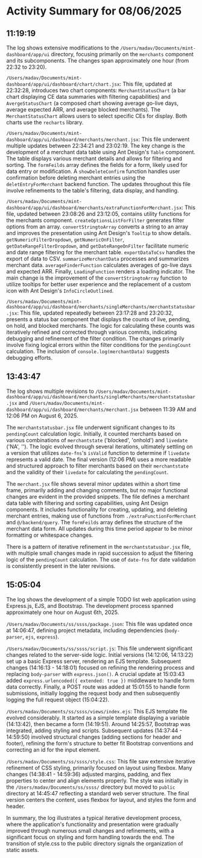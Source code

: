 # Activity Summary for 08/06/2025

## 11:19:19
The log shows extensive modifications to the `/Users/madav/Documents/mint-dashboard/app/ui` directory, focusing primarily on the `merchants` component and its subcomponents.  The changes span approximately one hour (from 22:32 to 23:20).

`/Users/madav/Documents/mint-dashboard/app/ui/dashboard/chart/chart.jsx`: This file, updated at 22:32:28, introduces two chart components: `MerchantStatusChart` (a bar chart displaying CE data summaries with filtering capabilities) and `AvergeStatusChart` (a composed chart showing average go-live days, average expected ARR, and average blocked merchants).  The `MerchantStatusChart` allows users to select specific CEs for display.  Both charts use the `recharts` library.

`/Users/madav/Documents/mint-dashboard/app/ui/dashboard/merchants/merchant.jsx`: This file underwent multiple updates between 22:34:21 and 23:02:19.  The key change is the development of a merchant data table using Ant Design's `Table` component. The table displays various merchant details and allows for filtering and sorting.  The `formFeilds` array defines the fields for a form, likely used for data entry or modification.  A `showDeleteConfirm` function handles user confirmation before deleting merchant entries using the `deletEntryForMerchant` backend function.  The updates throughout this file involve refinements to the table's filtering, data display, and handling.

`/Users/madav/Documents/mint-dashboard/app/ui/dashboard/merchants/extraFunctionForMerchant.jsx`: This file, updated between 23:08:26 and 23:12:05, contains utility functions for the merchants component.  `createOptionsListForFilter` generates filter options from an array. `convertStringtoArray` converts a string to an array and improves the presentation using Ant Design's `Tooltip` to show details. `getNumericFilterDropdown`, `getNumericOnFilter`, `getDateRangeFilterDropdown`, and `getDateRangeOnFilter` facilitate numeric and date range filtering for the merchant table. `exportDataToCsv` handles the export of data to CSV.  `summarizeMerchantData` processes and summarizes merchant data. `averageFinderFunction` calculates averages of go-live days and expected ARR. Finally, `LoadingFunction` renders a loading indicator.  The main change is the improvement of the `convertStringtoArray` function to utilize tooltips for better user experience and the replacement of a custom icon with Ant Design's `InfoCircleOutlined`.

`/Users/madav/Documents/mint-dashboard/app/ui/dashboard/merchants/singleMerchants/merchantstatusbar.jsx`:  This file, updated repeatedly between 23:17:28 and 23:20:32,  presents a status bar component that displays the counts of live, pending, on hold, and blocked merchants. The logic for calculating these counts was iteratively refined and corrected through various commits, indicating debugging and refinement of the filter condition.  The changes primarily involve fixing logical errors within the filter conditions for the `pendingCount` calculation.  The inclusion of `console.log(merchantData)` suggests debugging efforts.


## 13:43:47
The log shows multiple revisions to `/Users/madav/Documents/mint-dashboard/app/ui/dashboard/merchants/singleMerchants/merchantstatusbar.jsx` and `/Users/madav/Documents/mint-dashboard/app/ui/dashboard/merchants/merchant.jsx` between 11:39 AM and 12:06 PM on August 6, 2025.

The `merchantstatusbar.jsx` file underwent significant changes to its `pendingCount` calculation logic.  Initially, it counted merchants based on various combinations of `merchantstate` ('blocked', 'onhold') and `livedate` ('NA', ''). The logic evolved through several iterations, ultimately settling on a version that utilizes `date-fns`'s `isValid` function to determine if `livedate` represents a valid date.  The final version (12:06 PM) uses a more readable and structured approach to filter merchants based on their `merchantstate` and the validity of their `livedate` for calculating the `pendingCount`.

The `merchant.jsx` file shows several minor updates within a short time frame, primarily adding and changing comments, but no major functional changes are evident in the provided snippets. The file defines a merchant data table with filtering and sorting capabilities, using Ant Design components.  It includes functionality for creating, updating, and deleting merchant entries, making use of functions from  `./extraFunctionForMerchant` and `@/backend/query`.  The `formFeilds` array defines the structure of the merchant data form.  All updates during this time period appear to be minor formatting or whitespace changes.

There is a pattern of iterative refinement in the `merchantstatusbar.jsx` file, with multiple small changes made in rapid succession to adjust the filtering logic of the `pendingCount` calculation.  The use of `date-fns` for date validation is consistently present in the later revisions.


## 15:05:04
The log shows the development of a simple TODO list web application using Express.js, EJS, and Bootstrap.  The development process spanned approximately one hour on August 6th, 2025.


`/Users/madav/Documents/ss/ssss/package.json`: This file was updated once at 14:06:47, defining project metadata, including dependencies (`body-parser`, `ejs`, `express`).

`/Users/madav/Documents/ss/ssss/script.js`: This file underwent significant changes related to the server-side logic.  Initial versions (14:12:06, 14:13:22) set up a basic Express server, rendering an EJS template. Subsequent changes (14:16:13 - 14:18:01) focused on refining the rendering process and replacing `body-parser` with `express.json()`. A crucial update at 15:03:43 added `express.urlencoded({ extended: true })` middleware to handle form data correctly. Finally, a POST route was added at 15:01:55 to handle form submissions, initially logging the request body and then subsequently logging the full request object (15:04:22).


`/Users/madav/Documents/ss/ssss/views/index.ejs`:  This EJS template file evolved considerably. It started as a simple template displaying a variable (14:13:42), then became a form (14:19:51).  Around 14:25:57, Bootstrap was integrated, adding styling and scripts.  Subsequent updates (14:37:44 - 14:59:50) involved structural changes (adding sections for header and footer), refining the form's structure to better fit Bootstrap conventions and correcting an id for the input element.

`/Users/madav/Documents/ss/ssss/style.css`: This file saw extensive iterative refinement of CSS styling, primarily focused on layout using flexbox. Many changes (14:38:41 - 14:59:36) adjusted margins, padding, and flex properties to center and align elements properly. The style was initially in the `/Users/madav/Documents/ss/ssss/` directory but moved to `public` directory at 14:45:47 reflecting a standard web server structure. The final version centers the content, uses flexbox for layout, and styles the form and header.

In summary, the log illustrates a typical iterative development process, where the application's functionality and presentation were gradually improved through numerous small changes and refinements, with a significant focus on styling and form handling towards the end.  The transition of style.css to the public directory signals the organization of static assets.
